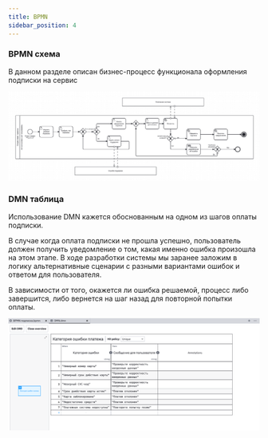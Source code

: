 ```yaml
---
title: BPMN
sidebar_position: 4
---
```


### BPMN схема

В данном разделе описан бизнес-процесс функционала оформления подписки на сервис

![alt text](image.png)

### DMN таблица

Использование DMN кажется обоснованным на одном из шагов оплаты подписки. 

В случае когда оплата подписки не прошла успешно, пользователь должен получить уведомление о том, какая именно ошибка произошла на этом этапе. В ходе разработки системы мы заранее заложим в логику альтернативные сценарии с разными вариантами ошибок и ответом для пользователя. 

В зависимости от того, окажется ли ошибка решаемой, процесс либо завершится, либо вернется на шаг назад для повторной попытки оплаты.

![alt text](image-1.png)